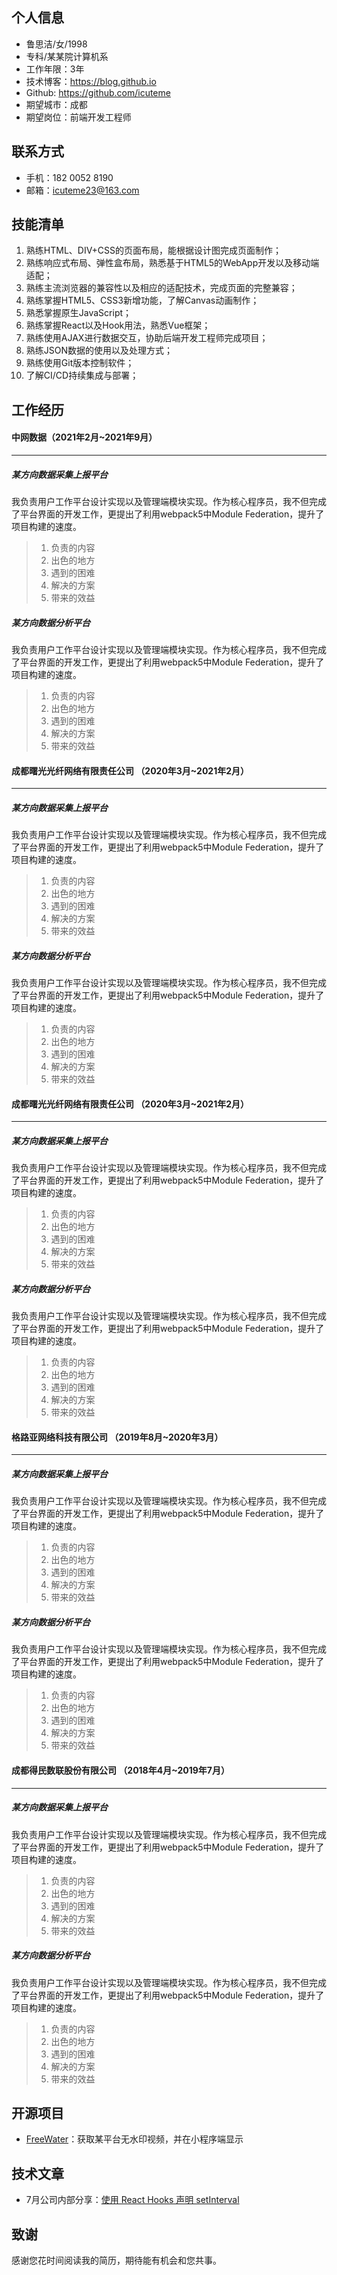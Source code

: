 ## 个人信息

- 鲁思洁/女/1998
- 专科/某某院计算机系
- 工作年限：3年
- 技术博客：https://blog.github.io
- Github: https://github.com/icuteme
- 期望城市：成都
- 期望岗位：前端开发工程师



## 联系方式

- 手机：182 0052 8190
- 邮箱：icuteme23@163.com



## 技能清单

1. 熟练HTML、DIV+CSS的页面布局，能根据设计图完成页面制作；
2. 熟练响应式布局、弹性盒布局，熟悉基于HTML5的WebApp开发以及移动端适配；
3. 熟练主流浏览器的兼容性以及相应的适配技术，完成页面的完整兼容；
4. 熟练掌握HTML5、CSS3新增功能，了解Canvas动画制作；
5. 熟悉掌握原生JavaScript；
6. 熟练掌握React以及Hook用法，熟悉Vue框架；
7. 熟练使用AJAX进行数据交互，协助后端开发工程师完成项目；
8. 熟练JSON数据的使用以及处理方式；
9. 熟练使用Git版本控制软件；
10. 了解CI/CD持续集成与部署；



## 工作经历

#### 中网数据（2021年2月~2021年9月）

----

##### 某方向数据采集上报平台

我负责用户工作平台设计实现以及管理端模块实现。作为核心程序员，我不但完成了平台界面的开发工作，更提出了利用webpack5中Module Federation，提升了项目构建的速度。

>1. 负责的内容
>2. 出色的地方
>3. 遇到的困难
>4. 解决的方案
>5. 带来的效益

##### 某方向数据分析平台

我负责用户工作平台设计实现以及管理端模块实现。作为核心程序员，我不但完成了平台界面的开发工作，更提出了利用webpack5中Module Federation，提升了项目构建的速度。

>1. 负责的内容
>2. 出色的地方
>3. 遇到的困难
>4. 解决的方案
>5. 带来的效益

#### 成都曙光光纤网络有限责任公司 （2020年3月~2021年2月）

----

##### 某方向数据采集上报平台

我负责用户工作平台设计实现以及管理端模块实现。作为核心程序员，我不但完成了平台界面的开发工作，更提出了利用webpack5中Module Federation，提升了项目构建的速度。

>1. 负责的内容
>2. 出色的地方
>3. 遇到的困难
>4. 解决的方案
>5. 带来的效益

##### 某方向数据分析平台

我负责用户工作平台设计实现以及管理端模块实现。作为核心程序员，我不但完成了平台界面的开发工作，更提出了利用webpack5中Module Federation，提升了项目构建的速度。

>1. 负责的内容
>2. 出色的地方
>3. 遇到的困难
>4. 解决的方案
>5. 带来的效益



#### 成都曙光光纤网络有限责任公司 （2020年3月~2021年2月）

----

##### 某方向数据采集上报平台

我负责用户工作平台设计实现以及管理端模块实现。作为核心程序员，我不但完成了平台界面的开发工作，更提出了利用webpack5中Module Federation，提升了项目构建的速度。

>1. 负责的内容
>2. 出色的地方
>3. 遇到的困难
>4. 解决的方案
>5. 带来的效益

##### 某方向数据分析平台

我负责用户工作平台设计实现以及管理端模块实现。作为核心程序员，我不但完成了平台界面的开发工作，更提出了利用webpack5中Module Federation，提升了项目构建的速度。

>1. 负责的内容
>2. 出色的地方
>3. 遇到的困难
>4. 解决的方案
>5. 带来的效益



#### 格路亚网络科技有限公司 （2019年8月~2020年3月）

----

##### 某方向数据采集上报平台

我负责用户工作平台设计实现以及管理端模块实现。作为核心程序员，我不但完成了平台界面的开发工作，更提出了利用webpack5中Module Federation，提升了项目构建的速度。

>1. 负责的内容
>2. 出色的地方
>3. 遇到的困难
>4. 解决的方案
>5. 带来的效益

##### 某方向数据分析平台

我负责用户工作平台设计实现以及管理端模块实现。作为核心程序员，我不但完成了平台界面的开发工作，更提出了利用webpack5中Module Federation，提升了项目构建的速度。

>1. 负责的内容
>2. 出色的地方
>3. 遇到的困难
>4. 解决的方案
>5. 带来的效益



#### 成都得民数联股份有限公司 （2018年4月~2019年7月）

----

##### 某方向数据采集上报平台

我负责用户工作平台设计实现以及管理端模块实现。作为核心程序员，我不但完成了平台界面的开发工作，更提出了利用webpack5中Module Federation，提升了项目构建的速度。

>1. 负责的内容
>2. 出色的地方
>3. 遇到的困难
>4. 解决的方案
>5. 带来的效益

##### 某方向数据分析平台

我负责用户工作平台设计实现以及管理端模块实现。作为核心程序员，我不但完成了平台界面的开发工作，更提出了利用webpack5中Module Federation，提升了项目构建的速度。

>1. 负责的内容
>2. 出色的地方
>3. 遇到的困难
>4. 解决的方案
>5. 带来的效益



## 开源项目

- [FreeWater](https://github.com/shaodushu/FreeWater)：获取某平台无水印视频，并在小程序端显示



## 技术文章

- 7月公司内部分享：[使用 React Hooks 声明 setInterval](https://juejin.cn/post/6844904135590936590)



## 致谢

感谢您花时间阅读我的简历，期待能有机会和您共事。
